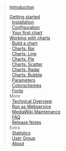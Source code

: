 > [Introduction](Introduction.md)<br>
<blockquote><a href='GettingStarted.md'>Getting started</a><br>
· <a href='Installation.md'>Installation</a><br>
· <a href='Configuration.md'>Configuration</a><br>
· <a href='YourFirstGraph.md'>Your first chart</a><br>
<a href='WorkingWithCharts.md'>Working with charts</a><br>
· <a href='BuildAChart.md'>Build a chart</a><br>
· <a href='ExampleBarCharts.md'>Charts: Bar</a><br>
· <a href='ExampleLineCharts.md'>Charts: Line</a><br>
· <a href='ExamplePieCharts.md'>Charts: Pie</a><br>
· <a href='ExampleScatterCharts.md'>Charts: Scatter</a><br>
· <a href='ExampleRadarCharts.md'>Charts: Radar</a><br>
· <a href='ExampleBubbleCharts.md'>Charts: Bubble</a><br>
· <a href='Parameters.md'>Parameters</a><br>
· <a href='ColorSchemes.md'>Colorschemes</a><br>
· <a href='Fonts.md'>Fonts</a><br>
More<br>
· <a href='TechnicalOverview.md'>Technical Overview</a><br>
· <a href='RunAsWebService.md'>Run as Webservice</a><br>
· <a href='SiteMaintenance.md'>MediaWiki Maintenance</a><br>
· <a href='FAQ.md'>FAQ</a><br>
· <a href='ReleaseNotes.md'>Release Notes</a><br>
Extra<br>
· <a href='Statistics.md'>Statistics</a><br>
· <a href='UserGroup.md'>User Group</a><br>
· <a href='About.md'>About</a>